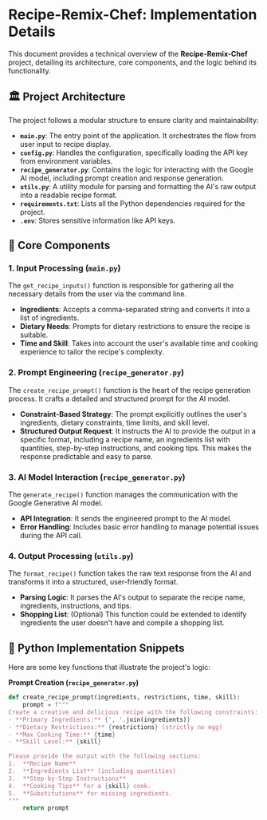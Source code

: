 # Recipe-Remix-Chef: Implementation Details

This document provides a technical overview of the **Recipe-Remix-Chef** project, detailing its architecture, core components, and the logic behind its functionality.

## 🏛️ **Project Architecture**

The project follows a modular structure to ensure clarity and maintainability:

* **`main.py`**: The entry point of the application. It orchestrates the flow from user input to recipe display.
* **`config.py`**: Handles the configuration, specifically loading the API key from environment variables.
* **`recipe_generator.py`**: Contains the logic for interacting with the Google AI model, including prompt creation and response generation.
* **`utils.py`**: A utility module for parsing and formatting the AI's raw output into a readable recipe format.
* **`requirements.txt`**: Lists all the Python dependencies required for the project.
* **`.env`**: Stores sensitive information like API keys.

## 🧩 **Core Components**

### **1. Input Processing (`main.py`)**

The `get_recipe_inputs()` function is responsible for gathering all the necessary details from the user via the command line.

* **Ingredients**: Accepts a comma-separated string and converts it into a list of ingredients.
* **Dietary Needs**: Prompts for dietary restrictions to ensure the recipe is suitable.
* **Time and Skill**: Takes into account the user's available time and cooking experience to tailor the recipe's complexity.

### **2. Prompt Engineering (`recipe_generator.py`)**

The `create_recipe_prompt()` function is the heart of the recipe generation process. It crafts a detailed and structured prompt for the AI model.

* **Constraint-Based Strategy**: The prompt explicitly outlines the user's ingredients, dietary constraints, time limits, and skill level.
* **Structured Output Request**: It instructs the AI to provide the output in a specific format, including a recipe name, an ingredients list with quantities, step-by-step instructions, and cooking tips. This makes the response predictable and easy to parse.

### **3. AI Model Interaction (`recipe_generator.py`)**

The `generate_recipe()` function manages the communication with the Google Generative AI model.

* **API Integration**: It sends the engineered prompt to the AI model.
* **Error Handling**: Includes basic error handling to manage potential issues during the API call.

### **4. Output Processing (`utils.py`)**

The `format_recipe()` function takes the raw text response from the AI and transforms it into a structured, user-friendly format.

* **Parsing Logic**: It parses the AI's output to separate the recipe name, ingredients, instructions, and tips.
* **Shopping List**: (Optional) This function could be extended to identify ingredients the user doesn't have and compile a shopping list.

## 🐍 **Python Implementation Snippets**

Here are some key functions that illustrate the project's logic:

**Prompt Creation (`recipe_generator.py`)**
```python
def create_recipe_prompt(ingredients, restrictions, time, skill):
    prompt = f"""
Create a creative and delicious recipe with the following constraints:
- **Primary Ingredients:** {', '.join(ingredients)}
- **Dietary Restrictions:** {restrictions} (strictly no egg)
- **Max Cooking Time:** {time}
- **Skill Level:** {skill}

Please provide the output with the following sections:
1.  **Recipe Name**
2.  **Ingredients List** (including quantities)
3.  **Step-by-Step Instructions**
4.  **Cooking Tips** for a {skill} cook.
5.  **Substitutions** for missing ingredients.
"""
    return prompt
